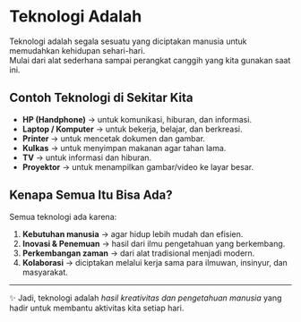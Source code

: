 # Teknologi Adalah

Teknologi adalah segala sesuatu yang diciptakan manusia untuk memudahkan kehidupan sehari-hari.  
Mulai dari alat sederhana sampai perangkat canggih yang kita gunakan saat ini.

## Contoh Teknologi di Sekitar Kita
- **HP (Handphone)** → untuk komunikasi, hiburan, dan informasi.  
- **Laptop / Komputer** → untuk bekerja, belajar, dan berkreasi.  
- **Printer** → untuk mencetak dokumen dan gambar.  
- **Kulkas** → untuk menyimpan makanan agar tahan lama.  
- **TV** → untuk informasi dan hiburan.  
- **Proyektor** → untuk menampilkan gambar/video ke layar besar.

## Kenapa Semua Itu Bisa Ada?
Semua teknologi ada karena:
1. **Kebutuhan manusia** → agar hidup lebih mudah dan efisien.  
2. **Inovasi & Penemuan** → hasil dari ilmu pengetahuan yang berkembang.  
3. **Perkembangan zaman** → dari alat tradisional menjadi modern.  
4. **Kolaborasi** → diciptakan melalui kerja sama para ilmuwan, insinyur, dan masyarakat.

---

✨ Jadi, teknologi adalah _hasil kreativitas dan pengetahuan manusia_ yang hadir untuk membantu aktivitas kita setiap hari.

